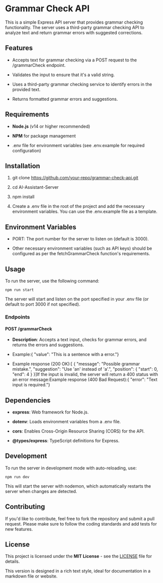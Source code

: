 Grammar Check API
=================

This is a simple Express API server that provides grammar checking functionality. The server uses a third-party grammar checking API to analyze text and return grammar errors with suggested corrections.

Features
--------

* Accepts text for grammar checking via a POST request to the /grammarCheck endpoint.

* Validates the input to ensure that it's a valid string.

* Uses a third-party grammar checking service to identify errors in the provided text.

* Returns formatted grammar errors and suggestions.

Requirements
------------

* **Node.js** (v14 or higher recommended)

* **NPM** for package management

* .env file for environment variables (see .env.example for required configuration)

Installation
------------

1. git clone <https://github.com/your-repo/grammar-check-api.git>

2. cd AI-Assistant-Server

3. npm install

4. Create a .env file in the root of the project and add the necessary environment variables. You can use the .env.example file as a template.

Environment Variables
---------------------

* PORT: The port number for the server to listen on (default is 3000).

* Other necessary environment variables (such as API keys) should be configured as per the fetchGrammarCheck function's requirements.

Usage
-----

To run the server, use the following command:

`npm run start`

The server will start and listen on the port specified in your .env file (or default to port 3000 if not specified).

### Endpoints

#### POST /grammarCheck

* **Description**: Accepts a text input, checks for grammar errors, and returns the errors and suggestions.

* Example:{ "value": "This is a sentence with a error."}

* Example response (200 OK):\[ { "message": "Possible grammar mistake.", "suggestion": "Use 'an' instead of 'a'.", "position": { "start": 0, "end": 4 } }\]If the input is invalid, the server will return a 400 status with an error message:Example response (400 Bad Request):{ "error": "Text input is required."}

Dependencies
------------

* **express**: Web framework for Node.js.

* **dotenv**: Loads environment variables from a .env file.

* **cors**: Enables Cross-Origin Resource Sharing (CORS) for the API.

* **@types/express**: TypeScript definitions for Express.

Development
-----------

To run the server in development mode with auto-reloading, use:

`npm run dev`

This will start the server with nodemon, which automatically restarts the server when changes are detected.

Contributing
------------

If you'd like to contribute, feel free to fork the repository and submit a pull request. Please make sure to follow the coding standards and add tests for new features.

License
-------

This project is licensed under the **MIT License** - see the [LICENSE](https://chatgpt.com/c/LICENSE) file for details.

This version is designed in a rich text style, ideal for documentation in a markdown file or website.

